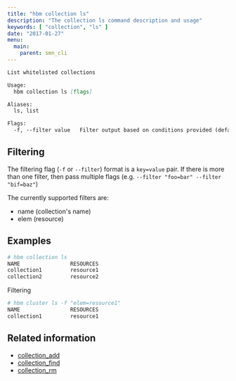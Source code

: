 ```yaml
---
title: "hbm collection ls"
description: "The collection ls command description and usage"
keywords: [ "collection", "ls" ]
date: "2017-01-27"
menu:
  main:
    parent: smn_cli
---
```


```markdown
List whitelisted collections

Usage:
  hbm collection ls [flags]

Aliases:
  ls, list

Flags:
  -f, --filter value   Filter output based on conditions provided (default [])
```

## Filtering

The filtering flag (`-f` or `--filter`) format is a `key=value` pair. If there is more
than one filter, then pass multiple flags (e.g. `--filter "foo=bar" --filter "bif=baz"`)

The currently supported filters are:

* name (collection's name)
* elem (resource)

## Examples

```bash
# hbm collection ls
NAME                RESOURCES
collection1         resource1
collection2         resource2
```

Filtering

```bash
# hbm cluster ls -f "elem=resource1"
NAME                RESOURCES
collection1         resource1
```

## Related information

* [collection_add](collection_add.md)
* [collection_find](collection_find.md)
* [collection_rm](collection_rm.md)
